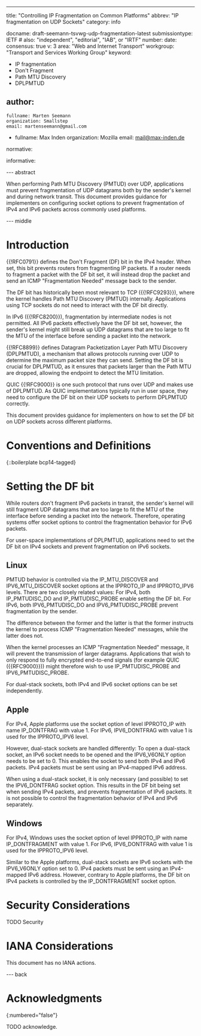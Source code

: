 ---

title: "Controlling IP Fragmentation on Common Platforms"
abbrev: "IP fragmentation on UDP Sockets"
category: info

docname: draft-seemann-tsvwg-udp-fragmentation-latest
submissiontype: IETF  # also: "independent", "editorial", "IAB", or "IRTF"
number:
date:
consensus: true
v: 3
area: "Web and Internet Transport"
workgroup: "Transport and Services Working Group"
keyword:
 - IP fragmentation
 - Don't Fragment
 - Path MTU Discovery
 - DPLPMTUD

author:
 -
    fullname: Marten Seemann
    organization: Smallstep
    email: martenseemann@gmail.com
 -
    fullname: Max Inden
    organization: Mozilla
    email: mail@max-inden.de

normative:

informative:


--- abstract

When performing Path MTU Discovery (PMTUD) over UDP, applications must prevent
fragmentation of UDP datagrams both by the sender's kernel and during network
transit. This document provides guidance for implementers on configuring socket
options to prevent fragmentation of IPv4 and IPv6 packets across commonly used
platforms.

--- middle

# Introduction

{{!RFC0791}} defines the Don't Fragment (DF) bit in the IPv4 header. When set,
this bit prevents routers from fragmenting IP packets. If a router needs to
fragment a packet with the DF bit set, it will instead drop the packet and send
an ICMP "Fragmentation Needed" message back to the sender.

The DF bit has historically been most relevant to TCP ({{!RFC9293}}), where the
kernel handles Path MTU Discovery (PMTUD) internally. Applications using TCP
sockets do not need to interact with the DF bit directly.

In IPv6 ({{!RFC8200}}), fragmentation by intermediate nodes is not permitted.
All IPv6 packets effectively have the DF bit set, however, the sender's kernel
might still break up UDP datagrams that are too large to fit the MTU of the
interface before sending a packet into the network.

{{!RFC8899}} defines Datagram Packetization Layer Path MTU Discovery (DPLPMTUD),
a mechanism that allows protocols running over UDP to determine the maximum
packet size they can send. Setting the DF bit is crucial for DPLPMTUD, as it
ensures that packets larger than the Path MTU are dropped, allowing the endpoint
to detect the MTU limitation.

QUIC {{!RFC9000}} is one such protocol that runs over UDP and makes use of
DPLPMTUD. As QUIC implementations typically run in user space, they need to
configure the DF bit on their UDP sockets to perform DPLPMTUD correctly.

This document provides guidance for implementers on how to set the DF bit on UDP
sockets across different platforms.


# Conventions and Definitions

{::boilerplate bcp14-tagged}


# Setting the DF bit

While routers don't fragment IPv6 packets in transit, the sender's kernel will
still fragment UDP datagrams that are too large to fit the MTU of the interface
before sending a packet into the network. Therefore, operating systems offer
socket options to control the fragmentation behavior for IPv6 packets.

For user-space implementations of DPLPMTUD, applications need to set the DF bit on
IPv4 sockets and prevent fragmentation on IPv6 sockets.

## Linux

PMTUD behavior is controlled via the IP_MTU_DISCOVER and IPV6_MTU_DISCOVER
socket options at the IPPROTO_IP and IPPROTO_IPV6 levels. There are two closely
related values: For IPv4, both IP_PMTUDISC_DO and IP_PMTUDISC_PROBE enable
setting the DF bit. For IPv6, both IPV6_PMTUDISC_DO and IPV6_PMTUDISC_PROBE
prevent fragmentation by the sender.

The difference between the former and the latter is that the former instructs
the kernel to process ICMP "Fragmentation Needed" messages, while the latter
does not.

When the kernel processes an ICMP "Fragmentation Needed" message, it will
prevent the transmission of larger datagrams. Applications that wish to only
respond to fully encrypted end-to-end signals (for example QUIC
({{RFC9000}})) might therefore wish to use IP_PMTUDISC_PROBE and
IPV6_PMTUDISC_PROBE.

For dual-stack sockets, both IPv4 and IPv6 socket options can be set
independently.


## Apple

For IPv4, Apple platforms use the socket option of level IPPROTO_IP with name
IP_DONTFRAG with value 1. For IPv6, IPV6_DONTFRAG with value 1 is used for the
IPPROTO_IPV6 level.

However, dual-stack sockets are handled differently: To open a dual-stack socket,
an IPv6 socket needs to be opened and the IPV6_V6ONLY option needs to be set to
0. This enables the socket to send both IPv4 and IPv6 packets. IPv4 packets must
be sent using an IPv4-mapped IPv6 address.

When using a dual-stack socket, it is only necessary (and possible) to set the
IPV6_DONTFRAG socket option. This results in the DF bit being set when sending
IPv4 packets, and prevents fragmentation of IPv6 packets. It is not possible to
control the fragmentation behavior of IPv4 and IPv6 separately.


## Windows

For IPv4, Windows uses the socket option of level IPPROTO_IP with name
IP_DONTFRAGMENT with value 1. For IPv6, IPV6_DONTFRAG with value 1 is used for
the IPPROTO_IPV6 level.

Similar to the Apple platforms, dual-stack sockets are IPv6 sockets with the
IPV6_V6ONLY option set to 0. IPv4 packets must be sent using an IPv4-mapped
IPv6 address. However, contrary to Apple platforms, the DF bit on IPv4
packets is controlled by the IP_DONTFRAGMENT socket option.


# Security Considerations

TODO Security


# IANA Considerations

This document has no IANA actions.


--- back

# Acknowledgments
{:numbered="false"}

TODO acknowledge.
